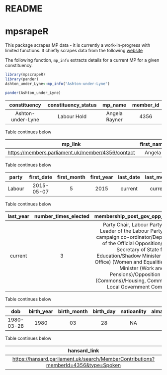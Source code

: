 README
================

# mpsrapeR

This package scrapes MP data - it is currently a work-in-progress with
limited functions. It chiefly scrapes data from the following
[website](https://members.parliament.uk/)

The following function, `mp_info` extracts details for a current MP for
a given constituency.

``` r
library(mpscrapeR)
library(pander)
Ashton_under_Lyne<-mp_info("Ashton-under-Lyne")

pander(Ashton_under_Lyne)
```

|   constituency    | constituency\_status |   mp\_name    | member\_id |
| :---------------: | :------------------: | :-----------: | :--------: |
| Ashton-under-Lyne |     Labour Hold      | Angela Rayner |    4356    |

Table continues below

|                      mp\_link                       | first\_name | surname |
| :-------------------------------------------------: | :---------: | :-----: |
| <https://members.parliament.uk/member/4356/contact> |   Angela    | Rayner  |

Table continues below

| party  | first\_date | first\_month | first\_year | last\_date | last\_month |
| :----: | :---------: | :----------: | :---------: | :--------: | :---------: |
| Labour | 2015-05-07  |      5       |    2015     |  current   |   current   |

Table continues below

| last\_year | number\_times\_elected |                                                                                                                                                          membership\_post\_gov\_opp\_committee                                                                                                                                                           | gender |
| :--------: | :--------------------: | :------------------------------------------------------------------------------------------------------------------------------------------------------------------------------------------------------------------------------------------------------------------------------------------------------------------------------------------------------: | :----: |
|  current   |           3            | Party Chair, Labour Party/Deputy Leader of the Labour Party/National campaign co-ordinator/Deputy Leader of the Official Opposition/Shadow Secretary of State for Education/Shadow Minister (Equalities Office) (Women and Equalities)/Shadow Minister (Work and Pensions)/Opposition Whip (Commons)/Housing, Communities and Local Government Committee | female |

Table continues below

|    dob     | birth\_year | birth\_month | birth\_day | natioanlity | alma\_mater |
| :--------: | :---------: | :----------: | :--------: | :---------: | :---------: |
| 1980-03-28 |    1980     |      03      |     28     |     NA      |     NA      |

Table continues below

|                                    hansard\_link                                     |
| :----------------------------------------------------------------------------------: |
| <https://hansard.parliament.uk/search/MemberContributions?memberId=4356&type=Spoken> |
